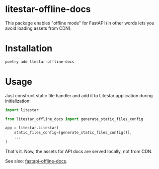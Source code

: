 # litestar-offline-docs

This package enables "offline mode" for FastAPI (in other words lets you avoid loading assets from CDN).

# Installation

```sh
poetry add ltestar-offline-docs
```

# Usage

Just construct static file handler and add it to Litestar application during initialization:

```python
import litestar

from litestar_offline_docs import generate_static_files_config

app = litestar.Litestar(
    static_files_config=[generate_static_files_config()],
    ...
)
```

That's it. Now, the assets for API docs are served locally, not from CDN.

See also: [fastapi-offline-docs](https://github.com/community-of-python/fastapi-offline-docs).
